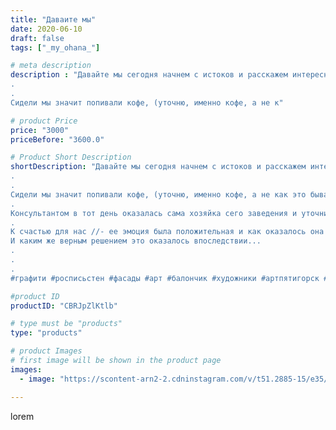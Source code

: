 ```yaml
---
title: "Даваите мы"
date: 2020-06-10
draft: false
tags: ["_my_ohana_"]

# meta description
description : "Давайте мы сегодня начнем с истоков и расскажем интересную историю о том как все зародилось...
.
.
Сидели мы значит попивали кофе, (уточню, именно кофе, а не к"

# product Price
price: "3000"
priceBefore: "3600.0"

# Product Short Description
shortDescription: "Давайте мы сегодня начнем с истоков и расскажем интересную историю о том как все зародилось...
.
.
Сидели мы значит попивали кофе, (уточню, именно кофе, а не как это бывает за стаканчиком чего покрепче рождаются бизнес//-идеи). Так вот , пили мы кофе и обсуждали как отдекорировать заведение нашей знакомой. Придумали концепцию, цвета и решили узнать наличие материалов в ближайшем строй//-магазине...
.
Консультантом в тот день оказалась сама хозяйка сего заведения и уточнив предназначение спрашиваемых товаров она поменялась в лице..
.
К счастью для нас //- ее эмоция была положительная и как оказалось она давно ищет художников для росписи фасада...Не будем врать, к такому масштабу мы не были готовы, но черт  возьми уверенности и энтузиазма нам хватило для того чтобы согласиться! .
И каким же верным решением это оказалось впоследствии...
.
.
.
#графити #росписьстен #фасады #арт #балончик #художники #артпятигорск #росписьпятигорск #росписьфасадов #пятигорск #кмв #дизайнпятигорск"

#product ID
productID: "CBRJpZlKtlb"

# type must be "products"
type: "products"

# product Images
# first image will be shown in the product page
images:
  - image: "https://scontent-arn2-2.cdninstagram.com/v/t51.2885-15/e35/s1080x1080/103467958_582989845968480_5096374957417247888_n.jpg?tp=1&_nc_ht=scontent-arn2-2.cdninstagram.com&_nc_cat=100&_nc_ohc=NKeBZxjKpNEAX8Px2Ie&ccb=7-4&oh=5ae8fb1d028e5084b183b2a9f6a35f33&oe=60856056&_nc_sid=86f79a&ig_cache_key=MjMyODY4NDkwOTcxMTUxMzk0Nw%3D%3D.2-ccb7-4"

---
```

lorem
